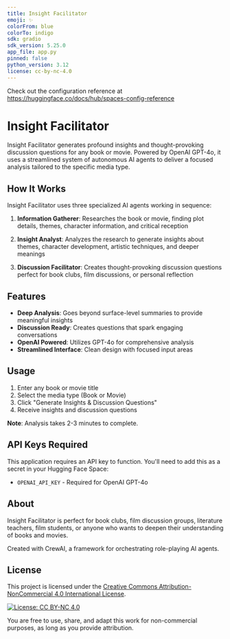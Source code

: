 ```yaml
---
title: Insight Facilitator
emoji: ✨
colorFrom: blue
colorTo: indigo
sdk: gradio
sdk_version: 5.25.0
app_file: app.py
pinned: false
python_version: 3.12
license: cc-by-nc-4.0
---
```


Check out the configuration reference at https://huggingface.co/docs/hub/spaces-config-reference

# Insight Facilitator

Insight Facilitator generates profound insights and thought-provoking discussion questions for any book or movie. Powered by OpenAI GPT-4o, it uses a streamlined system of autonomous AI agents to deliver a focused analysis tailored to the specific media type.

## How It Works

Insight Facilitator uses three specialized AI agents working in sequence:

1. **Information Gatherer**: Researches the book or movie, finding plot details, themes, character information, and critical reception

2. **Insight Analyst**: Analyzes the research to generate insights about themes, character development, artistic techniques, and deeper meanings

3. **Discussion Facilitator**: Creates thought-provoking discussion questions perfect for book clubs, film discussions, or personal reflection

## Features

- **Deep Analysis**: Goes beyond surface-level summaries to provide meaningful insights
- **Discussion Ready**: Creates questions that spark engaging conversations
- **OpenAI Powered**: Utilizes GPT-4o for comprehensive analysis
- **Streamlined Interface**: Clean design with focused input areas

## Usage

1. Enter any book or movie title
2. Select the media type (Book or Movie)
3. Click "Generate Insights & Discussion Questions"
4. Receive insights and discussion questions

**Note**: Analysis takes 2-3 minutes to complete.

## API Keys Required

This application requires an API key to function. You'll need to add this as a secret in your Hugging Face Space:

- `OPENAI_API_KEY` - Required for OpenAI GPT-4o

## About

Insight Facilitator is perfect for book clubs, film discussion groups, literature teachers, film students, or anyone who wants to deepen their understanding of books and movies.

Created with CrewAI, a framework for orchestrating role-playing AI agents.

## License

This project is licensed under the [Creative Commons Attribution-NonCommercial 4.0 International License](http://creativecommons.org/licenses/by-nc/4.0/).

[![License: CC BY-NC 4.0](https://img.shields.io/badge/License-CC%20BY--NC%204.0-lightgrey.svg)](https://creativecommons.org/licenses/by-nc/4.0/)

You are free to use, share, and adapt this work for non-commercial purposes, as long as you provide attribution.
